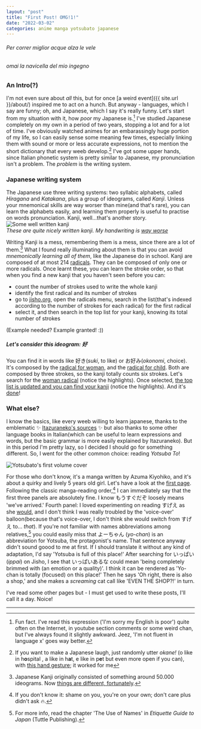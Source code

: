 ```yaml
---
layout: "post"
title: "First Post! OMG!1!"
date: "2022-03-02"
categories: anime manga yotsubato japanese
---
```




###### Per correr miglior acque alza le vele
###### omai la navicella del mio ingegno

### An Intro(?)

I'm not even sure about *all* this, but for once [a weird event]({{ site.url }}/about/) inspired me to act on a hunch. But anyway - languages, which I say are funny; oh, and Japanese, which I say it's really funny. Let's start from my situation with it, how *poor* my Japanese is.[^1] I've studied Japanese completely on my own in a period of two years, stopping a lot and for a lot of time. I've obviously watched animes for an embarassingly huge portion of my life, so I can easily sense some meaning few times, especially linking them with sound or more or less accurate expressions, not to mention the short dictionary that every weeb develop.[^2] I've got some upper hands, since Italian phonetic system is pretty similar to Japanese, my pronunciation isn't a problem. The *problem* is the writing system.

### Japanese writing system

The Japanese use three writing systems: two syllabic alphabets, called *Hiragana* and *Katakana*, plus a group of ideograms, called *Kanji*. Unless your mnemonical skills are way worser than mine(and that's rare), you can learn the alphabets easily, and learning them properly is useful to practise on words pronunciation. Kanji, well...that's another story.   
![Some well written kanji](https://i.imgur.com/cq7fsvR.jpeg "Some well written kanji")   
*These are quite nicely written kanji. My handwriting is [way worse](https://github.com/nayorejournal/nayorejournal.github.io/blob/main/assets/myhandwriting.jpg?raw=true)*

Writing Kanji is a mess, remembering them is a mess, since there are a lot of them.[^3] What I found really illuminating about them is that you can avoid *mnemonically learning all of them*, like the Japanese do in school. Kanji are composed of at most 214 [radicals](https://en.wikipedia.org/wiki/Radical_(Chinese_characters)). They can be composed of only one or more radicals. Once learnt these, you can learn the stroke order, so that when you find a new kanji that you haven't seen before you can:   
- count the number of strokes used to write the whole kanji
- identify the first radical and its number of strokes
- go to [jisho.org](https://jisho.org), open the radicals menu, search in the list(that's indexed according to the number of strokes for each radical) for the first radical
- select it, and then search in the top list for your kanji, knowing its total number of strokes   

(Example needed? Example granted! :))

##### Let's consider this ideogram: 好

You can find it in words like 好き(*suki*, to like) or お好み(*okonomi*, choice). It's composed by the [radical for woman](https://en.wiktionary.org/wiki/%E5%A5%B3#Translingual), and the [radical for child](https://en.wiktionary.org/wiki/%E5%AD%90#Translingual). Both are composed by three strokes, so the kanji totally counts six strokes. Let's search for the [woman radical](https://github.com/nayorejournal/nayorejournal.github.io/blob/main/assets/1.JPG?raw=true) (notice the highlights). Once selected, [the top list is updated and you can find your kanji](https://github.com/nayorejournal/nayorejournal.github.io/blob/main/assets/2.JPG?raw=true) (notice the highlights). And it's [done](https://jisho.org/search/%E5%A5%BD)! 

### What else?
I know the basics, like every weeb willing to learn japanese, thanks to the emblematic :sparkles: [Itazuraneko's sources](https://itazuraneko.neocities.org/) :sparkles: but also thanks to some other language books in Italian(which can be useful to learn expressions and words, but the basic grammar is more easily explained by Itazuraneko). But in this period I'm pretty lazy, so I decided I should go for something different. So, I went for the other common choice: reading *Yotsuba To*! 

![Yotsubato's first volume cover](https://upload.wikimedia.org/wikipedia/en/0/01/Yotsuba%26-vol1cover-jp.png "Yotsubato's first volume cover")

For those who don't know, it's a manga written by Azuma Kiyohiko, and it's about a quirky and lively 5 years old girl. Let's have a look at the [first page](https://github.com/nayorejournal/nayorejournal.github.io/blob/main/assets/Yotsubato!1-12.jpg?raw=true). Following the classic manga-reading order,[^4] I can immediately say that the first three panels are absolutely fine. I know もうすぐだぞ loosely means 'we've arrived.' Fourth panel: I loved experimenting on reading すげえ as she [would](https://voca.ro/16f2XuuQ1KZH), and I don't think I was really troubled by the 'voice-over' balloon(because that's voice-over, I don't think she would switch from すげえ to... *that*). If you're not familiar with names abbreviations among relatives,[^5] you could easily miss that よーちゃん (*yo-chan*) is an abbreviation for Yotsuba, the protagonist's name. That sentence anyway didn't sound goood to me at first. If I should translate it without any kind of adaptation, I'd say 'Yotsuba is full of this place!' After searching for いっぱい (*ippai*) on Jisho, I see that いっぱいあるな could mean 'being completely brimmed with (an emotion or a quality)'. I think it can be rendered as 'Yo-chan is totally (focused) on this place!' Then he says 'Oh right, there is also a shop,' and she makes a *screaming* cat call like 'EVEN THE SHOP?!' in turn.

I've read some other pages but - I must get used to write these posts, I'll call it a day. Noice!

---

[^1]: Fun fact. I've read this expression ('I'm sorry my English is poor') quite often on the Internet, in youtube section comments or some weird chan, but I've always found it slightly awkward. Jeez, 'I'm not fluent in language x' goes way better.

[^2]: If you want to make a Japanese laugh, just randomly utter *okane!* (o like in h**o**spital , a like in h**a**t, e like in p**e**t but even more open if you can), with [this hand gesture](https://media.japanesewithanime.com/uploads/money-gesture-hachikuji-mayoi-nisemonogatari-ep01.jpg); it worked for me

[^3]: Japanese Kanji originally consisted of something around 50.000 ideograms. Now [things are different, fortunately](https://en.wikipedia.org/wiki/J%C5%8Dy%C5%8D_kanji).

[^4]: If you don't know it: shame on you, you're on your own; don't care plus didn't ask :fire:.

[^5]: For more info, read the chapter 'The Use of Names' in *Etiquette Guide to Japan* (Tuttle Publishing).
